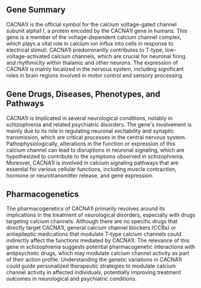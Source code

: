 ## Gene Summary
CACNA1I is the official symbol for the calcium voltage-gated channel subunit alpha1 I, a protein encoded by the CACNA1I gene in humans. This gene is a member of the voltage-dependent calcium channel complex, which plays a vital role in calcium ion influx into cells in response to electrical stimuli. CACNA1I predominantly contributes to T-type, low-voltage-activated calcium channels, which are crucial for neuronal firing and rhythmicity within thalamic and other neurons. The expression of CACNA1I is mainly localized in the nervous system, including significant roles in brain regions involved in motor control and sensory processing.

## Gene Drugs, Diseases, Phenotypes, and Pathways
CACNA1I is implicated in several neurological conditions, notably in schizophrenia and related psychiatric disorders. The gene's involvement is mainly due to its role in regulating neuronal excitability and synaptic transmission, which are critical processes in the central nervous system. Pathophysiologically, alterations in the function or expression of this calcium channel can lead to disruptions in neuronal signaling, which are hypothesized to contribute to the symptoms observed in schizophrenia. Moreover, CACNA1I is involved in calcium signaling pathways that are essential for various cellular functions, including muscle contraction, hormone or neurotransmitter release, and gene expression.

## Pharmacogenetics
The pharmacogenetics of CACNA1I primarily revolves around its implications in the treatment of neurological disorders, especially with drugs targeting calcium channels. Although there are no specific drugs that directly target CACNA1I, general calcium channel blockers (CCBs) or antiepileptic medications that modulate T-type calcium channels could indirectly affect the functions mediated by CACNA1I. The relevance of this gene in schizophrenia suggests potential pharmacogenetic interactions with antipsychotic drugs, which may modulate calcium channel activity as part of their action profile. Understanding the genetic variations in CACNA1I could guide personalized therapeutic strategies to modulate calcium channel activity in affected individuals, potentially improving treatment outcomes in neurological and psychiatric conditions.